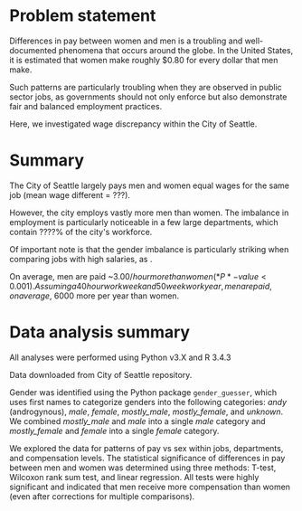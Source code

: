 # Problem statement
Differences in pay between women and men is a troubling and well-documented phenomena that occurs around the globe. In the United States, it is estimated that women make roughly $0.80 for every dollar that men make.

Such patterns are particularly troubling when they are observed in public sector jobs, as governments should not only enforce but also demonstrate fair and balanced employment practices.

Here, we investigated wage discrepancy within the City of Seattle.

# Summary
The City of Seattle largely pays men and women equal wages for the same job (mean wage different = ???).

However, the city employs vastly more men than women. The imbalance in employment is particularly noticeable in a few large departments, which contain ????% of the city's workforce.

Of important note is that the gender imbalance is particularly striking when comparing jobs with high salaries, as .

On average, men are paid ~$3.00/hour more than women (*P*-value < 0.001). Assuming a 40 hour work week and 50 week work year, men are paid, on average, ~$6000 more per year than women.

# Data analysis summary
All analyses were performed using Python v3.X and R 3.4.3

Data downloaded from City of Seattle repository.

Gender was identified using the Python package `gender_guesser`, which uses first names to categorize genders into the following categories: *andy* (androgynous), *male*, *female*, *mostly_male*, *mostly_female*, and *unknown*. We combined *mostly_male* and *male* into a single *male* category and *mostly_female* and *female* into a single *female* category.

We explored the data for patterns of pay vs sex within jobs, departments, and compensation levels.
The statistical significance of differences in pay between men and women was determined using three methods: T-test, Wilcoxon rank sum test, and linear regression. All tests were highly significant and indicated that men receive more compensation than women (even after corrections for multiple comparisons).
